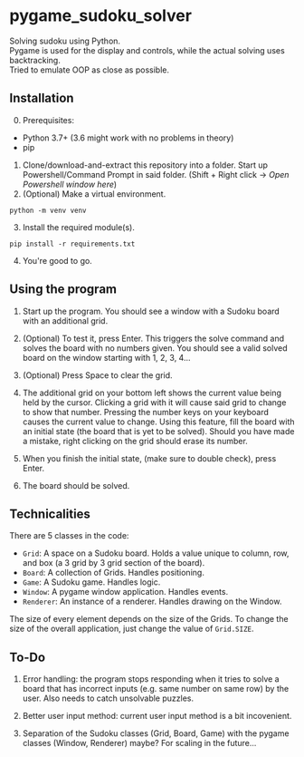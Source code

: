 # pygame_sudoku_solver

Solving sudoku using Python.  
Pygame is used for the display and controls, while the actual solving uses backtracking.  
Tried to emulate OOP as close as possible.

## Installation
0. Prerequisites: 

* Python 3.7+ (3.6 might work with no problems in theory)
* pip

1. Clone/download-and-extract this repository into a folder. Start up Powershell/Command Prompt in said folder. (Shift + Right click -> *Open Powershell window here*)  
2. (Optional) Make a virtual environment.
```
python -m venv venv
```
3. Install the required module(s).
```
pip install -r requirements.txt
```

4. You're good to go.

## Using the program
1. Start up the program. You should see a window with a Sudoku board with an additional grid.

2. (Optional) To test it, press Enter. This triggers the solve command and solves the board with no numbers given. You should see a valid solved board on the window starting with 1, 2, 3, 4...

3. (Optional) Press Space to clear the grid.

4. The additional grid on your bottom left shows the current value being held by the cursor. Clicking a grid with it will cause said grid to change to show that number. Pressing the number keys on your keyboard causes the current value to change. Using this feature, fill the board with an initial state (the board that is yet to be solved). Should you have made a mistake, right clicking on the grid should erase its number.

5. When you finish the initial state, (make sure to double check), press Enter.

6. The board should be solved.

## Technicalities
There are 5 classes in the code:  
* `Grid`: A space on a Sudoku board. Holds a value unique to column, row, and box (a 3 grid by 3 grid section of the board).
* `Board`: A collection of Grids. Handles positioning. 
* `Game`: A Sudoku game. Handles logic.
* `Window`: A pygame window application. Handles events.
* `Renderer`: An instance of a renderer. Handles drawing on the Window.

The size of every element depends on the size of the Grids. To change the size of the overall application, just change the value of `Grid.SIZE`.

## To-Do
1. Error handling: the program stops responding when it tries to solve a board that has incorrect inputs (e.g. same number on same row) by the user. Also needs to catch unsolvable puzzles.

2. Better user input method: current user input method is a bit incovenient.

3. Separation of the Sudoku classes (Grid, Board, Game) with the pygame classes (Window, Renderer) maybe? For scaling in the future...